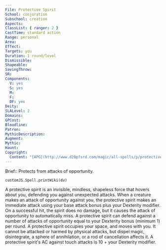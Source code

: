 ```yaml
---
File: Protective Spirit
School: conjuration
Subschool: creation
Aspects: 
ClassList: { ranger: 2 }
CastTime: standard action
Range: personal
Area: 
Effect: 
Targets: you
Duration: 1 round/level
Dismissible: 
Shapeable: 
SavingThrow: 
SR: 
Components:
  V: yes
  S: yes
  M: 
  F: 
  DF: yes
Deity: 
SLALevel: 2
Domains: 
GPCost: 
Bloodline: 
Patron: 
MythicDescription: 
Augment: 
Mythic: 
Haunt: 
Copyright:
  Content: "[APG](http://www.d20pfsrd.com/magic/all-spells/p/protective-spirit)"
---
```

Brief:: Protects from attacks of opportunity.

```dataviewjs
customJS.Spell.printWiki(dv)
```

A protective spirit is an invisible, mindless, shapeless force that hovers about you, defending you against unexpected attacks. When a creature makes an attack of opportunity against you, the protective spirit makes an immediate attack using your base attack bonus plus your Dexterity modifier. On a successful hit, the spirit does no damage, but it causes the attack of opportunity to automatically miss. A protective spirit can defend against a number of attacks of opportunity equal to your Dexterity bonus (minimum 1) per round.  A protective spirit occupies your space, and moves with you. It cannot be attacked or harmed by physical attacks, but dispel magic, disintegrate, a sphere of annihilation, or a rod of cancellation affects it. A protective spirit's AC against touch attacks is 10 + your Dexterity modifier.
